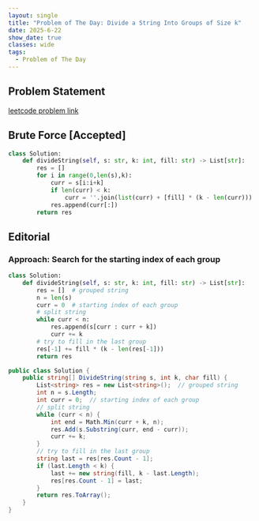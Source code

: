 ```yaml
---
layout: single
title: "Problem of The Day: Divide a String Into Groups of Size k"
date: 2025-6-22
show_date: true
classes: wide
tags:
  - Problem of The Day
---
```


## Problem Statement

[leetcode problem link](https://leetcode.com/problems/divide-a-string-into-groups-of-size-k/description/?envType=daily-question&envId=2025-06-22)

## Brute Force [Accepted]

```python
class Solution:
    def divideString(self, s: str, k: int, fill: str) -> List[str]:
        res = []
        for i in range(0,len(s),k):
            curr = s[i:i+k]
            if len(curr) < k:
                curr = ''.join(list(curr) + [fill] * (k - len(curr)))
            res.append(curr[:])
        return res
```

## Editorial

### Approach: Search for the starting index of each group

```python
class Solution:
    def divideString(self, s: str, k: int, fill: str) -> List[str]:
        res = []  # grouped string
        n = len(s)
        curr = 0  # starting index of each group
        # split string
        while curr < n:
            res.append(s[curr : curr + k])
            curr += k
        # try to fill in the last group
        res[-1] += fill * (k - len(res[-1]))
        return res
```

```csharp
public class Solution {
    public string[] DivideString(string s, int k, char fill) {
        List<string> res = new List<string>();  // grouped string
        int n = s.Length;
        int curr = 0;  // starting index of each group
        // split string
        while (curr < n) {
            int end = Math.Min(curr + k, n);
            res.Add(s.Substring(curr, end - curr));
            curr += k;
        }
        // try to fill in the last group
        string last = res[res.Count - 1];
        if (last.Length < k) {
            last += new string(fill, k - last.Length);
            res[res.Count - 1] = last;
        }
        return res.ToArray();
    }
}
```
